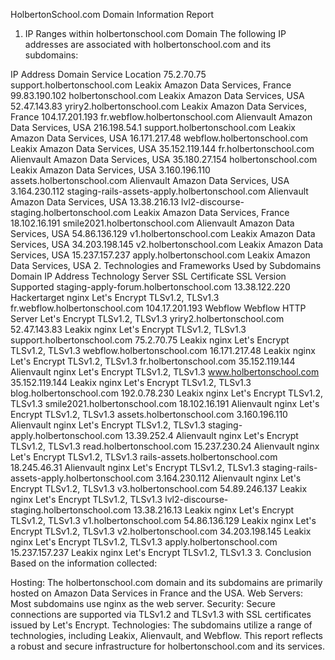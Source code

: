 HolbertonSchool.com Domain Information Report
1. IP Ranges within holbertonschool.com Domain
The following IP addresses are associated with holbertonschool.com and its subdomains:

IP Address	Domain	Service	Location
75.2.70.75	support.holbertonschool.com	Leakix	Amazon Data Services, France
99.83.190.102	holbertonschool.com	Leakix	Amazon Data Services, USA
52.47.143.83	yriry2.holbertonschool.com	Leakix	Amazon Data Services, France
104.17.201.193	fr.webflow.holbertonschool.com	Alienvault	Amazon Data Services, USA
216.198.54.1	support.holbertonschool.com	Leakix	Amazon Data Services, USA
16.171.217.48	webflow.holbertonschool.com	Leakix	Amazon Data Services, USA
35.152.119.144	fr.holbertonschool.com	Alienvault	Amazon Data Services, USA
35.180.27.154	holbertonschool.com	Leakix	Amazon Data Services, USA
3.160.196.110	assets.holbertonschool.com	Alienvault	Amazon Data Services, USA
3.164.230.112	staging-rails-assets-apply.holbertonschool.com	Alienvault	Amazon Data Services, USA
13.38.216.13	lvl2-discourse-staging.holbertonschool.com	Leakix	Amazon Data Services, France
18.102.16.191	smile2021.holbertonschool.com	Alienvault	Amazon Data Services, USA
54.86.136.129	v1.holbertonschool.com	Leakix	Amazon Data Services, USA
34.203.198.145	v2.holbertonschool.com	Leakix	Amazon Data Services, USA
15.237.157.237	apply.holbertonschool.com	Leakix	Amazon Data Services, USA
2. Technologies and Frameworks Used by Subdomains
Domain	IP Address	Technology	Server	SSL Certificate	SSL Version Supported
staging-apply-forum.holbertonschool.com	13.38.122.220	Hackertarget	nginx	Let's Encrypt	TLSv1.2, TLSv1.3
fr.webflow.holbertonschool.com	104.17.201.193	Webflow	Webflow HTTP Server	Let's Encrypt	TLSv1.2, TLSv1.3
yriry2.holbertonschool.com	52.47.143.83	Leakix	nginx	Let's Encrypt	TLSv1.2, TLSv1.3
support.holbertonschool.com	75.2.70.75	Leakix	nginx	Let's Encrypt	TLSv1.2, TLSv1.3
webflow.holbertonschool.com	16.171.217.48	Leakix	nginx	Let's Encrypt	TLSv1.2, TLSv1.3
fr.holbertonschool.com	35.152.119.144	Alienvault	nginx	Let's Encrypt	TLSv1.2, TLSv1.3
www.holbertonschool.com	35.152.119.144	Leakix	nginx	Let's Encrypt	TLSv1.2, TLSv1.3
blog.holbertonschool.com	192.0.78.230	Leakix	nginx	Let's Encrypt	TLSv1.2, TLSv1.3
smile2021.holbertonschool.com	18.102.16.191	Alienvault	nginx	Let's Encrypt	TLSv1.2, TLSv1.3
assets.holbertonschool.com	3.160.196.110	Alienvault	nginx	Let's Encrypt	TLSv1.2, TLSv1.3
staging-apply.holbertonschool.com	13.39.252.4	Alienvault	nginx	Let's Encrypt	TLSv1.2, TLSv1.3
read.holbertonschool.com	15.237.230.24	Alienvault	nginx	Let's Encrypt	TLSv1.2, TLSv1.3
rails-assets.holbertonschool.com	18.245.46.31	Alienvault	nginx	Let's Encrypt	TLSv1.2, TLSv1.3
staging-rails-assets-apply.holbertonschool.com	3.164.230.112	Alienvault	nginx	Let's Encrypt	TLSv1.2, TLSv1.3
v3.holbertonschool.com	54.89.246.137	Leakix	nginx	Let's Encrypt	TLSv1.2, TLSv1.3
lvl2-discourse-staging.holbertonschool.com	13.38.216.13	Leakix	nginx	Let's Encrypt	TLSv1.2, TLSv1.3
v1.holbertonschool.com	54.86.136.129	Leakix	nginx	Let's Encrypt	TLSv1.2, TLSv1.3
v2.holbertonschool.com	34.203.198.145	Leakix	nginx	Let's Encrypt	TLSv1.2, TLSv1.3
apply.holbertonschool.com	15.237.157.237	Leakix	nginx	Let's Encrypt	TLSv1.2, TLSv1.3
3. Conclusion
Based on the information collected:

Hosting: The holbertonschool.com domain and its subdomains are primarily hosted on Amazon Data Services in France and the USA.
Web Servers: Most subdomains use nginx as the web server.
Security: Secure connections are supported via TLSv1.2 and TLSv1.3 with SSL certificates issued by Let's Encrypt.
Technologies: The subdomains utilize a range of technologies, including Leakix, Alienvault, and Webflow.
This report reflects a robust and secure infrastructure for holbertonschool.com and its services.


